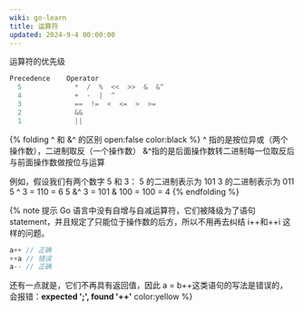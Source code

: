 ```yaml
---
wiki: go-learn
title: 运算符
updated: 2024-9-4 00:00:00
---
```


运算符的优先级

```go
Precedence    Operator
  5             *  /  %  <<  >>  &  &^
  4             +  -  |  ^
  3             ==  !=  <  <=  >  >=
  2             &&
  1             ||
```

{% folding ^ 和 &^ 的区别 open:false color:black %}
^ 指的是按位异或（两个操作数），二进制取反（一个操作数）
&^指的是后面操作数转二进制每一位取反后与前面操作数做按位与运算

例如，假设我们有两个数字 5 和 3：
5 的二进制表示为 101
3 的二进制表示为 011
5 ^ 3 = 110 = 6
5 &^ 3 = 101 & 100 = 100 = 4
{% endfolding %}

{% note 提示
Go 语言中没有自增与自减运算符，它们被降级为了语句 statement，并且规定了只能位于操作数的后方，所以不用再去纠结 i++和++i 这样的问题。

```go
a++ // 正确
++a // 错误
a-- // 正确
```

还有一点就是，它们不再具有返回值，因此 a = b++这类语句的写法是错误的，会报错：**expected ';', found '++'**
color:yellow %}
